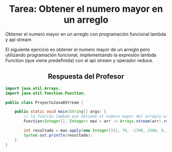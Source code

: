 <h1 align="center">Tarea: Obtener el numero mayor en un arreglo</h1>
<p>Obtener el numero mayor en un arreglo con programación funcional lambda y api stream</p>
<p>El siguiente ejercicio es obtener el numero mayor de un arreglo pero utilizando programación funcional, 
  implementando la expresión lambda Function<T,R> (que viene predefinida) con el api stream y operador reduce.</p>

<h2 align="center">Respuesta del Profesor</h2>

```java
import java.util.Arrays;
import java.util.function.Function;

public class ProyectoJava8Stream {

    public static void main(String[] args) {
        // la función lambda que obtiene el numero mayor del arreglo usando api stream en su implementación
        Function<Integer[], Integer> max = arr -> Arrays.stream(arr).reduce(0, (ac, e) -> ac > e? ac: e);

        int resultado = max.apply(new Integer[]{1, 78, -1700, 2500, 0, 2000, 54, 2});
        System.out.println(resultado);
    }
}
```
